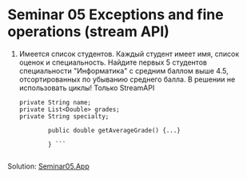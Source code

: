 # Seminar 05 Exceptions and fine operations (stream API)
1.  Имеется список студентов. Каждый студент имеет имя, список оценок и специальность.
Найдите первых 5 студентов специальности "Информатика" с средним баллом выше 4.5, отсортированных по убыванию среднего балла.
В решении не использовать циклы! Только StreamAPI
    ```class Student {
    private String name;
    private List<Double> grades;
    private String specialty;
    
            public double getAverageGrade() {...}
    
            } ``` 


Solution: [Seminar05.App](https://github.com/zzergAtStage/gb-java-core/blob/seminar04/src/main/java/com/zergatstage/javacore/seminar05/App.java)